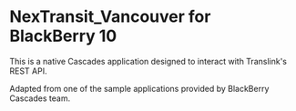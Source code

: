 NexTransit_Vancouver for BlackBerry 10
====================

This is a native Cascades application designed to interact with Translink's REST API.

Adapted from one of the sample applications provided by BlackBerry Cascades team.
